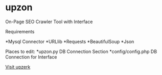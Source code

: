 # upzon
On-Page SEO Crawler Tool with Interface

Requirements

*Mysql Connector
*URLlib
*Requests
*BeautifulSoup
*Json

Places to edit:
*upzon.py DB Connection Section
*config/config.php DB Connection for Interface

[Visit upzerk](https://upzerk.com)
